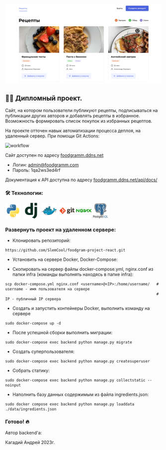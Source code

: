 <div align="head">
  <img src="head.png"/>
</div>

## :man_technologist: Дипломный проект. 

Сайт, на котором пользователи публикуют рецепты, подписываться на публикации других авторов и добавлять рецепты в избранное.
Возможность формировать список покупок из избранных рецептов.

На проекте отточен навык автоматизации процесса деплоя, на удаленный сервер.
При помощи Git Actions: 

![workflow](https://github.com/SlemCool/foodgram-project-react/actions/workflows/main.yaml/badge.svg)

Сайт доступен по адресу [foodgramm.ddns.net](http://foodgramm.ddns.net/)

- Логин: admin@foodgramm.com
- Пароль: 1qa2ws3ed4rf

Документация к API доступна по адресу [foodgramm.ddns.net/api/docs/](http://foodgramm.ddns.net/api/docs/)

### :hammer_and_wrench: Технологии:

<div>
  <img src="https://github.com/devicons/devicon/blob/master/icons/python/python-original.svg" title="Python" alt="Python" width="50" height="50"/>&nbsp;
  <img src="https://github.com/devicons/devicon/blob/master/icons/django/django-plain.svg" title="Django" alt="Django" width="50" height="50"/>&nbsp;
  <img src="https://github.com/devicons/devicon/blob/master/icons/docker/docker-original.svg" title="Docker" alt="Docker" width="50" height="50"/>&nbsp;
  <img src="https://github.com/devicons/devicon/blob/master/icons/git/git-original-wordmark.svg" title="Git" alt="Git" width="50" height="50"/>
  <img src="https://github.com/devicons/devicon/blob/master/icons/nginx/nginx-original.svg" title="Git" alt="Git" width="50" height="50"/>
  <img src="https://github.com/devicons/devicon/blob/master/icons/postgresql/postgresql-original-wordmark.svg" title="Git" alt="Git" width="50" height="50"/>
</div>

### Развернуть проект на удаленном сервере:

- Клонировать репозиторий:
```
https://github.com/SlemCool/foodgram-project-react.git
```

- Установить на сервере Docker, Docker-Compose:

- Скопировать на сервер файлы docker-compose.yml, nginx.conf из папки infra (команды выполнять находясь в папке infra):
```
scp docker-compose.yml nginx.conf <username>@<IP>:/home/username/   # username - имя пользователя на сервере
                                                                    # IP - публичный IP сервера
```

- Создать и запустить контейнеры Docker, выполнить команду на сервере
```
sudo docker-compose up -d
```

- После успешной сборки выполнить миграции:
```
sudo docker-compose exec backend python manage.py migrate
```

- Создать суперпользователя:
```
sudo docker-compose exec backend python manage.py createsuperuser
```

- Собрать статику:
```
sudo docker-compose exec backend python manage.py collectstatic --noinput
```

- Наполнить базу данных содержимым из файла ingredients.json:
```
sudo docker compose exec backend python manage.py loaddata ./data/ingredients.json
```
### Готово! :fire:

Автор backend'а:

Кагадий Андрей 2023г.
